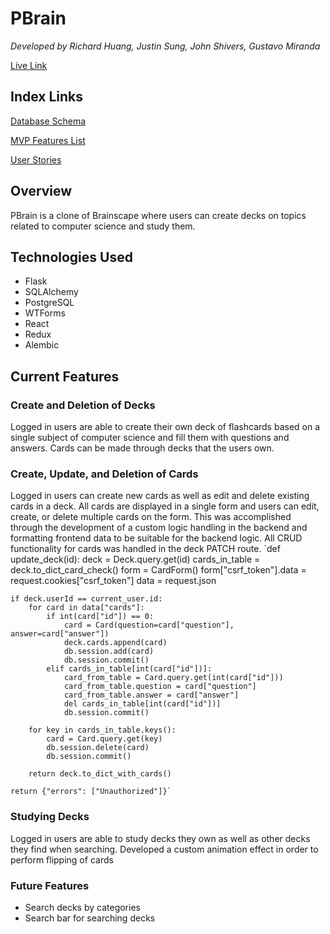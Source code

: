 # PBrain
*Developed by Richard Huang, Justin Sung, John Shivers, Gustavo Miranda*

[Live Link](https://pbrain-app.herokuapp.com/)

## Index Links
[Database Schema](https://github.com/rzh150030/group_project_2_Brainscape_clone/wiki/Database-Schema)

[MVP Features List](https://github.com/rzh150030/group_project_2_Brainscape_clone/wiki/MVP-Feature-List)

[User Stories](https://github.com/rzh150030/group_project_2_Brainscape_clone/wiki/User-Stories)

## Overview
PBrain is a clone of Brainscape where users can create decks on topics related to computer science and study them.

## Technologies Used
- Flask
- SQLAlchemy
- PostgreSQL
- WTForms
- React
- Redux
- Alembic

## Current Features
### Create and Deletion of Decks
Logged in users are able to create their own deck of flashcards based on a single subject of computer science and fill them with questions and answers. Cards can be made through decks that the users own.

### Create, Update, and Deletion of Cards
Logged in users can create new cards as well as edit and delete existing cards in a deck. All cards are displayed in a single form and users can edit, create, or delete multiple cards on the form. This was accomplished through the development of a custom logic handling in the backend and formatting frontend data to be suitable for the backend logic. All CRUD functionality for cards was handled in the deck PATCH route.
`def update_deck(id):
    deck = Deck.query.get(id)
    cards_in_table = deck.to_dict_card_check()
    form = CardForm()
    form["csrf_token"].data = request.cookies["csrf_token"]
    data = request.json

    if deck.userId == current_user.id:
        for card in data["cards"]:
            if int(card["id"]) == 0:
                card = Card(question=card["question"], answer=card["answer"])
                deck.cards.append(card)
                db.session.add(card)
                db.session.commit()
            elif cards_in_table[int(card["id"])]:
                card_from_table = Card.query.get(int(card["id"]))
                card_from_table.question = card["question"]
                card_from_table.answer = card["answer"]
                del cards_in_table[int(card["id"])]
                db.session.commit()

        for key in cards_in_table.keys():
            card = Card.query.get(key)
            db.session.delete(card)
            db.session.commit()

        return deck.to_dict_with_cards()

    return {"errors": ["Unauthorized"]}`
    
### Studying Decks
Logged in users are able to study decks they own as well as other decks they find when searching. Developed a custom animation effect in order to perform flipping of cards

### Future Features
- Search decks by categories
- Search bar for searching decks
